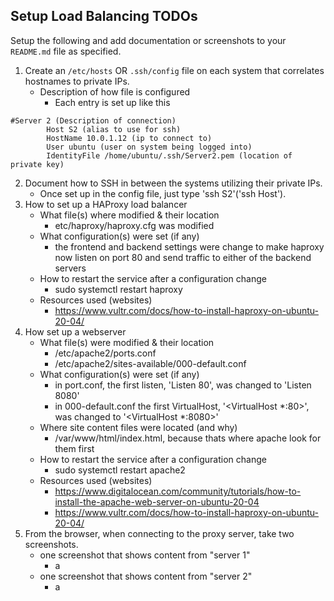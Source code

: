 ## Setup Load Balancing TODOs

Setup the following and add documentation or screenshots to your `README.md` file as specified.

1. Create an `/etc/hosts` OR `.ssh/config` file on each system that correlates hostnames to private IPs.
   - Description of how file is configured
     - Each entry is set up like this
```
#Server 2 (Description of connection)
        Host S2 (alias to use for ssh)
        HostName 10.0.1.12 (ip to connect to)
        User ubuntu (user on system being logged into)
        IdentityFile /home/ubuntu/.ssh/Server2.pem (location of private key)
```

2. Document how to SSH in between the systems utilizing their private IPs.
   - Once set up in the config file, just type 'ssh S2'('ssh Host').
3. How to set up a HAProxy load balancer
   - What file(s) where modified & their location
     - etc/haproxy/haproxy.cfg was modified
   - What configuration(s) were set (if any)
     - the frontend and backend settings were change to make haproxy now listen on port 80 and send traffic to either of the backend servers
   - How to restart the service after a configuration change
     - sudo systemctl restart haproxy
   - Resources used (websites)
     - https://www.vultr.com/docs/how-to-install-haproxy-on-ubuntu-20-04/
4. How set up a webserver
   - What file(s) were modified & their location
     - /etc/apache2/ports.conf
     - /etc/apache2/sites-available/000-default.conf
   - What configuration(s) were set (if any)
     - in port.conf, the first listen, 'Listen 80', was changed to 'Listen 8080'
     - in 000-default.conf the first VirtualHost, '<VirtualHost *:80>', was changed to '<VirtualHost *:8080>'
   - Where site content files were located (and why)
     - /var/www/html/index.html, because thats where apache look for them first
   - How to restart the service after a configuration change
     - sudo systemctl restart apache2
   - Resources used (websites)
     - https://www.digitalocean.com/community/tutorials/how-to-install-the-apache-web-server-on-ubuntu-20-04
     - https://www.vultr.com/docs/how-to-install-haproxy-on-ubuntu-20-04/
5. From the browser, when connecting to the proxy server, take two screenshots.
   - one screenshot that shows content from "server 1"
     - a
   - one screenshot that shows content from "server 2"
     - a

